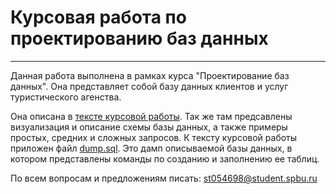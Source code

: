 # Курсовая работа по проектированию баз данных
---

Данная работа выполнена в рамках курса "Проектирование баз данных".
Она представляет собой базу данных клиентов и услуг туристического агенства.

Она описана в [тексте курсовой работы](https://github.com/jambinoid/tour_agency_database/blob/main/%D0%BA%D1%83%D1%80%D1%81%D0%BE%D0%B2%D0%B0%D1%8F_%D1%80%D0%B0%D0%B1%D0%BE%D1%82%D0%B0.pdf).
Так же там предсавлены визуализация и описание схемы базы данных, а также примеры простых, средних и сложных запросов.
К тексту курсовой работы приложен файл [dump.sql](https://github.com/jambinoid/tour_agency_database/blob/main/dump.sql).
Это дамп описываемой базы данных, в котором представлены команды по созданию и заполнению ее таблиц.

По всем вопросам и предложениям писать: st054698@student.spbu.ru

